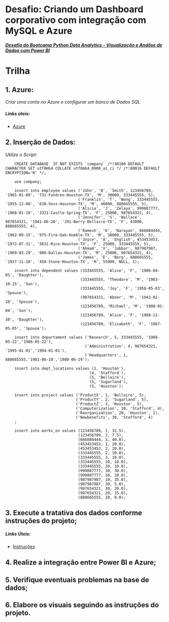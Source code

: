 # Desafio: Criando um Dashboard corporativo com integração com MySQL e Azure
[**_Desafio do Bootcamp Python Data Analytics -  Visualização e Análise de Dados com Power BI_**](https://academiapme-my.sharepoint.com/:p:/g/personal/renato_dio_me/EdffxWqDbGVJot3p7_g_NVUBShVwWq09KWr-PGW_aAegdw?rtime=DHNpE_KH3Eg)

##

# Trilha

## 1. Azure:
_Criar uma conta no Azure e configurar um banco de Dados SQL_

##### _Links úteis_:
- [Azure](https://azure.microsoft.com/pt-br/free/search/?ef_id=_k_3f1e9d6652db13439746fb0525512caf_k_&OCID=AIDcmmzmnb0182_SEM__k_3f1e9d6652db13439746fb0525512caf_k_&msclkid=3f1e9d6652db13439746fb0525512caf)

## 2. Inserção de Dados:
_Utilize o Script:_

```
    CREATE DATABASE  IF NOT EXISTS `company` /*!40100 DEFAULT CHARACTER SET utf8mb4 COLLATE utf8mb4_0900_ai_ci */ /*!80016 DEFAULT ENCRYPTION='N' */;

    use company;
    
    insert into employee values ('John', 'B', 'Smith', 123456789, '1965-01-09', '731-Fondren-Houston-TX', 'M', 30000, 333445555, 5),
    							('Franklin', 'T', 'Wong', 333445555, '1955-12-08', '638-Voss-Houston-TX', 'M', 40000, 888665555, 5),
                                ('Alicia', 'J', 'Zelaya', 999887777, '1968-01-19', '3321-Castle-Spring-TX', 'F', 25000, 987654321, 4),
                                ('Jennifer', 'S', 'Wallace', 987654321, '1941-06-20', '291-Berry-Bellaire-TX', 'F', 43000, 888665555, 4),
                                ('Ramesh', 'K', 'Narayan', 666884444, '1962-09-15', '975-Fire-Oak-Humble-TX', 'M', 38000, 333445555, 5),
                                ('Joyce', 'A', 'English', 453453453, '1972-07-31', '5631-Rice-Houston-TX', 'F', 25000, 333445555, 5),
                                ('Ahmad', 'V', 'Jabbar', 987987987, '1969-03-29', '980-Dallas-Houston-TX', 'M', 25000, 987654321, 4),
                                ('James', 'E', 'Borg', 888665555, '1937-11-10', '450-Stone-Houston-TX', 'M', 55000, NULL, 1);
    
    insert into dependent values (333445555, 'Alice', 'F', '1986-04-05', 'Daughter'),
    							 (333445555, 'Theodore', 'M', '1983-10-25', 'Son'),
                                 (333445555, 'Joy', 'F', '1958-05-03', 'Spouse'),
                                 (987654321, 'Abner', 'M', '1942-02-28', 'Spouse'),
                                 (123456789, 'Michael', 'M', '1988-01-04', 'Son'),
                                 (123456789, 'Alice', 'F', '1988-12-30', 'Daughter'),
                                 (123456789, 'Elizabeth', 'F', '1967-05-05', 'Spouse');
    
    insert into departament values ('Research', 5, 333445555, '1988-05-22','1986-05-22'),
    							   ('Administration', 4, 987654321, '1995-01-01','1994-01-01'),
                                   ('Headquarters', 1, 888665555,'1981-06-19','1980-06-19');
    
    insert into dept_locations values (1, 'Houston'),
    								 (4, 'Stafford'),
                                     (5, 'Bellaire'),
                                     (5, 'Sugarland'),
                                     (5, 'Houston');
    
    insert into project values ('ProductX', 1, 'Bellaire', 5),
    						   ('ProductY', 2, 'Sugarland', 5),
    						   ('ProductZ', 3, 'Houston', 5),
                               ('Computerization', 10, 'Stafford', 4),
                               ('Reorganization', 20, 'Houston', 1),
                               ('Newbenefits', 30, 'Stafford', 4)
    ;
    
    insert into works_on values (123456789, 1, 32.5),
    							(123456789, 2, 7.5),
                                (666884444, 3, 40.0),
                                (453453453, 1, 20.0),
                                (453453453, 2, 20.0),
                                (333445555, 2, 10.0),
                                (333445555, 3, 10.0),
                                (333445555, 10, 10.0),
                                (333445555, 20, 10.0),
                                (999887777, 30, 30.0),
                                (999887777, 10, 10.0),
                                (987987987, 10, 35.0),
                                (987987987, 30, 5.0),
                                (987654321, 30, 20.0),
                                (987654321, 20, 15.0),
                                (888665555, 20, 0.0);
```

## 3. Execute a tratativa dos dados conforme instruções do projeto;

##### _Links Úteis_:
- [Instruções](https://academiapme-my.sharepoint.com/:w:/g/personal/renato_dio_me/EVxAxO7akV5FoNy3mOk_3QwB3wKeyXMaFUi3ekTLQkY_sA?rtime=gxHki7-F3Eg)

## 4. Realize a integração entre Power BI e Azure;

## 5. Verifique eventuais problemas na base de dados;

## 6. Elabore os visuais seguindo as instruções do projeto.
